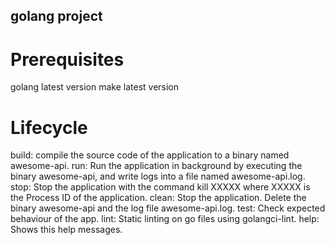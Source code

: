 ## golang project

# Prerequisites

golang latest version
make latest version

# Lifecycle

build:    compile the source code of the application to a binary named awesome-api.
run:     Run the application in background by executing the binary awesome-api, and write logs into a file named awesome-api.log.
stop:    Stop the application with the command kill XXXXX where XXXXX is the Process ID of the application.
clean:   Stop the application. Delete the binary awesome-api and the log file awesome-api.log.
test:    Check expected behaviour of the app.
lint:    Static linting on go files using golangci-lint.
help:    Shows this help messages.